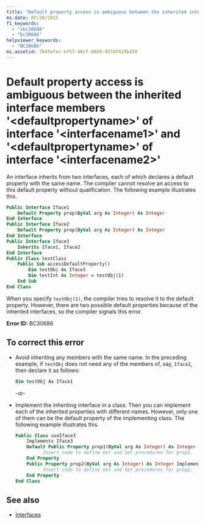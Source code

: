 ```yaml
---
title: "Default property access is ambiguous between the inherited interface members '<defaultpropertyname>' of interface '<interfacename1>' and '<defaultpropertyname>' of interface '<interfacename2>'"
ms.date: 07/20/2015
f1_keywords:
  - "vbc30686"
  - "bc30686"
helpviewer_keywords:
  - "BC30686"
ms.assetid: 784fefec-ef57-48cf-b960-957df419b439
---
```

# Default property access is ambiguous between the inherited interface members '\<defaultpropertyname>' of interface '\<interfacename1>' and '\<defaultpropertyname>' of interface '\<interfacename2>'

An interface inherits from two interfaces, each of which declares a default property with the same name. The compiler cannot resolve an access to this default property without qualification. The following example illustrates this.

```vb
Public Interface Iface1
    Default Property prop(ByVal arg As Integer) As Integer
End Interface
Public Interface Iface2
    Default Property prop(ByVal arg As Integer) As Integer
End Interface
Public Interface Iface3
    Inherits Iface1, Iface2
End Interface
Public Class testClass
    Public Sub accessDefaultProperty()
        Dim testObj As Iface3
        Dim testInt As Integer = testObj(1)
    End Sub
End Class
```

When you specify `testObj(1)`, the compiler tries to resolve it to the default property. However, there are two possible default properties because of the inherited interfaces, so the compiler signals this error.

**Error ID:** BC30686

## To correct this error

- Avoid inheriting any members with the same name. In the preceding example, if `testObj` does not need any of the members of, say, `Iface2`, then declare it as follows:

  ```vb
  Dim testObj As Iface1
  ```

  \-or-

- Implement the inheriting interface in a class. Then you can implement each of the inherited properties with different names. However, only one of them can be the default property of the implementing class. The following example illustrates this.

  ```vb
  Public Class useIface3
      Implements Iface3
      Default Public Property prop1(ByVal arg As Integer) As Integer Implements Iface1.prop
          ' Insert code to define Get and Set procedures for prop1.
      End Property
      Public Property prop2(ByVal arg As Integer) As Integer Implements Iface2.prop
          ' Insert code to define Get and Set procedures for prop2.
      End Property
  End Class
  ```

## See also

- [Interfaces](../../programming-guide/language-features/interfaces/index.md)
